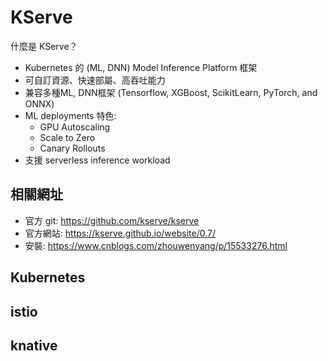 # KServe
什麼是 KServe？

- Kubernetes 的 (ML, DNN)  Model Inference Platform 框架
- 可自訂資源、快速部屬、高吞吐能力
- 兼容多種ML, DNN框架 (Tensorflow, XGBoost, ScikitLearn, PyTorch, and ONNX)
- ML deployments 特色:
	- GPU Autoscaling
	- Scale to Zero
	- Canary Rollouts
- 支援 serverless inference workload 

## 相關網址
- 官方 git: https://github.com/kserve/kserve
- 官方網站: https://kserve.github.io/website/0.7/
- 安裝: https://www.cnblogs.com/zhouwenyang/p/15533276.html


## Kubernetes

## istio

## knative
